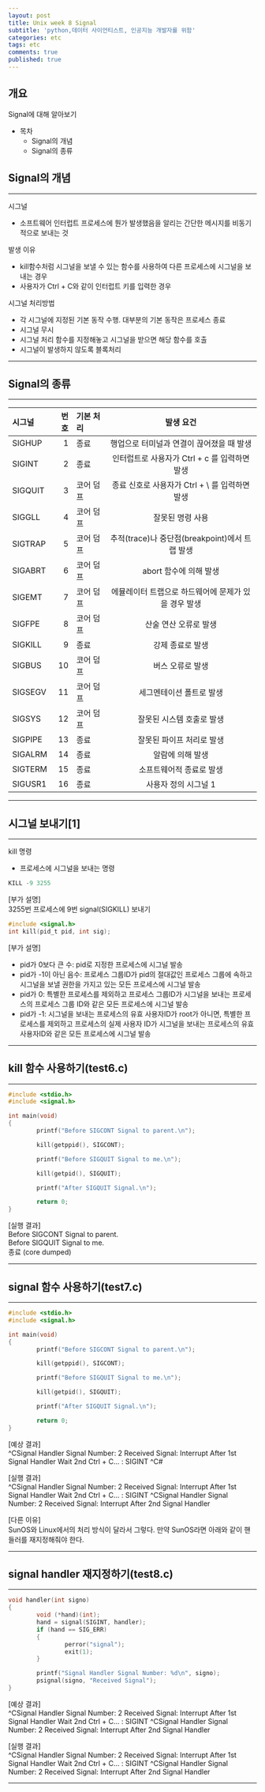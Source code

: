 ```yaml
---
layout: post
title: Unix week 8 Signal
subtitle: 'python,데이터 사이언티스트, 인공지능 개발자를 위함'
categories: etc
tags: etc
comments: true
published: true
---
```

## 개요
Signal에 대해 알아보기

- 목차
   - Signal의 개념
   - Signal의 종류
   
 

## Signal의 개념
---
시그널 
- 소프트웨어 인터럽트 프로세스에 뭔가 발생했음을 알리는 간단한 메시지를 비동기적으로 보내는 것

발생 이유
- kill함수처럼 시그널을 보낼 수 있는 함수를 사용하여 다른 프로세스에 시그널을 보내는 경우
- 사용자가 Ctrl + C와 같이 인터럽트 키를 입력한 경우

시그널 처리방법
- 각 시그널에 지정된 기본 동작 수행. 대부분의 기본 동작은 프로세스 종료
- 시그널 무시
- 시그널 처리 함수를 지정해놓고 시그널을 받으면 해당 함수를 호출
- 시그널이 발생하지 않도록 블록처리
***

## Signal의 종류
---
|시그널   | 번호                        | 기본 처리              | 발생 요건          |
|:--- | ---: |:--- | :---: |  
| SIGHUP             | 1            | 종료 | 행업으로 터미널과 연결이 끊어졌을 때 발생 |
| SIGINT             | 2            | 종료 | 인터럽트로 사용자가 Ctrl + c 를 입력하면 발생 |
| SIGQUIT             | 3            | 코어 덤프 | 종료 신호로 사용자가 Ctrl + \ 를 입력하면 발생 |
| SIGGLL             | 4            | 코어 덤프 | 잘못된 명령 사용 |
| SIGTRAP             | 5            | 코어 덤프 | 추적(trace)나 중단점(breakpoint)에서 트랩 발생 |
| SIGABRT             | 6            | 코어 덤프 | abort 함수에 의해 발생 |
| SIGEMT             | 7            | 코어 덤프 | 에뮬레이터 트랩으로 하드웨어에 문제가 있을 경우 발생 |
| SIGFPE             | 8            | 코어 덤프 | 산술 연산 오류로 발생 |
| SIGKILL             | 9            | 종료 | 강제 종료로 발생 |
| SIGBUS             | 10            | 코어 덤프 | 버스 오류로 발생 |
| SIGSEGV             | 11            | 코어 덤프 | 세그멘테이션 폴트로 발생 |
| SIGSYS             | 12            | 코어 덤프 | 잘못된 시스템 호출로 발생 |
| SIGPIPE             | 13            | 종료 | 잘못된 파이프 처리로 발생 |
| SIGALRM             | 14            | 종료 | 알람에 의해 발생 |
| SIGTERM             | 15            | 종료 | 소프트웨어적 종료로 발생 |
| SIGUSR1             | 16            | 종료 | 사용자 정의 시그널 1 |

***

## 시그널 보내기[1]
---
kill 명령
- 프로세스에 시그널을 보내는 명령

```c
KILL -9 3255
```
[부가 설명]  
3255번 프로세스에 9번 signal(SIGKILL) 보내기

```c
#include <signal.h>
int kill(pid_t pid, int sig);
```
[부가 설명]  
- pid가 0보다 큰 수: pid로 지정한 프로세스에 시그널 발송  
- pid가 -1이 아닌 음수: 프로세스 그룹ID가 pid의 절대값인 프로세스 그룹에 속하고 시그널을 보낼 권한을 가지고 있는 모든 프로세스에 시그널 발송
- pid가 0: 특별한 프로세스를 제외하고 프로세스 그룹ID가 시그널을 보내는 프로세스의 프로세스 그룹 ID와 같은 모든 프로세스에 시그널 발송
- pid가 -1: 시그널을 보내는 프로세스의 유효 사용자ID가 root가 아니면, 특별한 프로세스를 제외하고 프로세스의 실제 사용자 ID가 시그널을 보내는 프로세스의 유효 사용자ID와 같은 모든 프로세스에 시그널 발송
***



## kill 함수 사용하기(test6.c)
---
```c
#include <stdio.h>
#include <signal.h>

int main(void)
{
        printf("Before SIGCONT Signal to parent.\n");

        kill(getppid(), SIGCONT);

        printf("Before SIGQUIT Signal to me.\n");

        kill(getpid(), SIGQUIT);

        printf("After SIGQUIT Signal.\n");

        return 0;
}

```
[실행 결과]  
Before SIGCONT Signal to parent.  
Before SIGQUIT Signal to me.  
종료 (core dumped)  
***

## signal 함수 사용하기(test7.c)
---
```c
#include <stdio.h>
#include <signal.h>

int main(void)
{
        printf("Before SIGCONT Signal to parent.\n");

        kill(getppid(), SIGCONT);

        printf("Before SIGQUIT Signal to me.\n");

        kill(getpid(), SIGQUIT);

        printf("After SIGQUIT Signal.\n");

        return 0;
}

```
[예상 결과]  
^CSignal Handler Signal Number: 2
Received Signal: Interrupt
After 1st Signal Handler
Wait 2nd Ctrl + C... : SIGINT
^C#

[실행 결과]  
^CSignal Handler Signal Number: 2
Received Signal: Interrupt
After 1st Signal Handler
Wait 2nd Ctrl + C... : SIGINT
^CSignal Handler Signal Number: 2
Received Signal: Interrupt
After 2nd Signal Handler

[다른 이유]  
SunOS와 Linux에서의 처리 방식이 달라서 그렇다. 만약 SunOS라면 아래와 같이 핸들러를 재지정해줘야 한다.
***


## signal handler 재지정하기(test8.c)
---
```c
void handler(int signo)
{
        void (*hand)(int);
        hand = signal(SIGINT, handler);
        if (hand == SIG_ERR)
        {
                perror("signal");
                exit(1);
        }

        printf("Signal Handler Signal Number: %d\n", signo);
        psignal(signo, "Received Signal");
}

```
[예상 결과]  
^CSignal Handler Signal Number: 2
Received Signal: Interrupt
After 1st Signal Handler
Wait 2nd Ctrl + C... : SIGINT
^CSignal Handler Signal Number: 2
Received Signal: Interrupt
After 2nd Signal Handler

[실행 결과]  
^CSignal Handler Signal Number: 2
Received Signal: Interrupt
After 1st Signal Handler
Wait 2nd Ctrl + C... : SIGINT
^CSignal Handler Signal Number: 2
Received Signal: Interrupt
After 2nd Signal Handler
***
